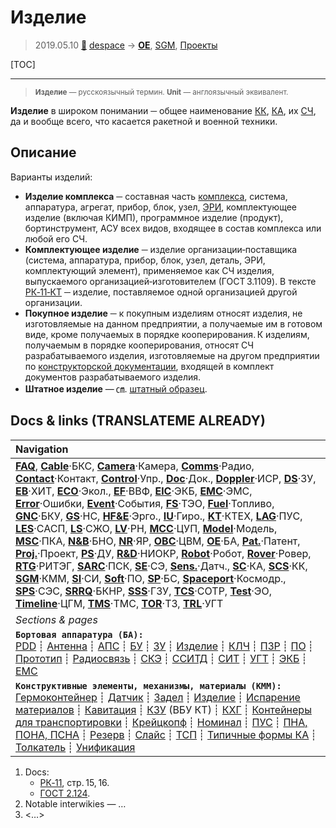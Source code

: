 # Изделие
> 2019.05.10 [🚀](../index/index.md) [despace](index.md) → **[OE](oe.md)**, [SGM](sgm.md), [Проекты](project.md)

[TOC]

---

> <small>**Изделие** — русскоязычный термин. **Unit** — англоязычный эквивалент.</small>

**Изделие** в широком понимании ─ общее наименование [КК](scs.md), [КА](sc.md), их [СЧ](sui.md), да и вообще всего, что касается ракетной и военной техники.



## Описание

Варианты изделий:

   - **Изделие комплекса** ─ составная часть [комплекса](scs.md), система, аппаратура, агрегат, прибор, блок, узел, [ЭРИ](elc.md), комплектующее изделие (включая КИМП), программное изделие (продукт), бортинструмент, АСУ всех видов, входящее в состав комплекса или любой его СЧ.
   - **Комплектующее изделие** ─ изделие организации‑поставщика (система, аппаратура, прибор, блок, узел, деталь, ЭРИ, комплектующий элемент), применяемое как СЧ изделия, выпускаемого организацией‑изготовителем (ГОСТ 3.1109). В тексте [РК‑11‑КТ](const_rk11.md) ─ изделие, поставляемое одной организацией другой организации.
   - **Покупное изделие** ─ к покупным изделиям относят изделия, не изготовляемые на данном предприятии, а получаемые им в готовом виде, кроме получаемых в порядке кооперирования. К изделиям, получаемым в порядке кооперирования, относят СЧ разрабатываемого изделия, изготовляемые на другом предприятии по [конструкторской документации](doc.md), входящей в комплект документов разрабатываемого изделия.
   - **Штатное изделие** — ㎝. [штатный образец](flight_unit.md).



<p style="page-break-after:always"> </p>

## Docs & links (TRANSLATEME ALREADY)
|Navigation|
|:--|
|**[FAQ](faq.md)**, **[Cable](cable.md)**·БКС, **[Camera](cam.md)**·Камера, **[Comms](comms.md)**·Радио, **[Contact](contact.md)**·Контакт, **[Control](control.md)**·Упр., **[Doc](doc.md)**·Док., **[Doppler](doppler.md)**·ИСР, **[DS](ds.md)**·ЗУ, **[EB](eb.md)**·ХИТ, **[ECO](ecology.md)**·Экол., **[EF](ef.md)**·ВВФ, **[ElC](elc.md)**·ЭКБ, **[EMC](emc.md)**·ЭМС, **[Error](error.md)**·Ошибки, **[Event](event.md)**·События, **[FS](fs.md)**·ТЭО, **[Fuel](fuel.md)**·Топливо, **[GNC](gnc.md)**·БКУ, **[GS](scs.md)**·НС, **[HF&E](hfe.md)**·Эрго., **[IU](iu.md)**·Гиро., **[KT](kt.md)**·КТЕХ, **[LAG](lag.md)**·ПУC, **[LES](les.md)**·САСП, **[LS](ls.md)**·СЖО, **[LV](lv.md)**·РН, **[MCC](mcc.md)**·ЦУП, **[Model](model.md)**·Модель, **[MSC](sc.md)**·ПКА, **[N&B](nnb.md)**·БНО, **[NR](nr.md)**·ЯР, **[OBC](obc.md)**·ЦВМ, **[OE](oe.md)**·БА, **[Pat.](патент.md)**·Патент, **[Proj.](project.md)**·Проект, **[PS](ps.md)**·ДУ, **[R&D](rnd.md)**·НИОКР, **[Robot](robotics.md)**·Робот, **[Rover](rover.md)**·Ровер, **[RTG](rtg.md)**·РИТЭГ, **[SARC](sarc.md)**·ПСК, **[SE](se.md)**·СЭ, **[Sens.](sensor.md)**·Датч., **[SC](sc.md)**·КА, **[SCS](scs.md)**·КК, **[SGM](sgm.md)**·КММ, **[SI](si.md)**·СИ, **[Soft](soft.md)**·ПО, **[SP](sp.md)**·БС, **[Spaceport](spaceport.md)**·Космодр., **[SPS](sps.md)**·СЭС, **[SRRQ](srrq.md)**·БКНР, **[SSS](sss.md)**·ГЗУ, **[TCS](tcs.md)**·СОТР, **[Test](test.md)**·ЭО, **[Timeline](timeline.md)**·ЦГМ, **[TMS](tms.md)**·ТМС, **[TOR](tor.md)**·ТЗ, **[TRL](trl.md)**·УГТ|
|*Sections & pages*|
|**`Бортовая аппаратура (БА):`**<br> [PDD](pdd.md) ┊ [Антенна](antenna.md) ┊ [АПС](hns.md) ┊ [БУ](sp.md) ┊ [ЗУ](ds.md) ┊ [Изделие](unit.md) ┊ [КЛЧ](clean_lvl.md) ┊ [ПЗР](fov.md) ┊ [ПО](soft.md) ┊ [Прототип](prototype.md) ┊ [Радиосвязь](comms.md) ┊ [СКЭ](elmsys.md) ┊ [ССИТД](tsdcs.md) ┊ [СИТ](etedp.md) ┊ [УГТ](trl.md) ┊ [ЭКБ](elc.md) ┊ [EMC](emc.md)|
|**`Конструктивные элементы, механизмы, материалы (КММ):`**<br> [Гермоконтейнер](гермоконтейнер.md) ┊ [Датчик](sensor.md) ┊ [Задел](margin.md) ┊ [Изделие](unit.md) ┊ [Испарение материалов](mat_sublime.md) ┊ [Кавитация](cavitation.md) ┊ [КЗУ](cinu.md) (ВБУ КТ) ┊ [КХГ](cgs.md) ┊ [Контейнеры для транспортировки](ship_contain.md) ┊ [Крейцкопф](crosshead.md) ┊ [Номинал](nominal.md) ┊ [ПУС](lag.md) ┊ [ПНА, ПОНА, ПСНА](aiad.md) ┊ [Резерв](reserve.md) ┊ [Слайс](слайс.md) ┊ [ТСП](tsp.md) ┊ [Типичные формы КА](sc_ts.md) ┊ [Толкатель](толкатель.md) ┊ [Унификация](commonality.md)|

   1. Docs:
      - [РК‑11](const_rk11.md), стр. 15, 16.
      - [ГОСТ 2.124](гост_2_124.md).
   1. Notable interwikies — …
   1. <…>
